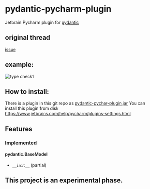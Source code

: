# pydantic-pycharm-plugin
Jetbrain Pycharm plugin for [pydantic](https://github.com/samuelcolvin/pydantic)

## original thread
 [issue](https://github.com/samuelcolvin/pydantic/issues/650)

## example:
![type check1](https://raw.githubusercontent.com/koxudaxi/pydantic-pycharm-plugin/master/docs/typecheck1.png)

## How to install:
There is a plugin in this git repo as [pydantic-pychar-plugin.jar](https://github.com/koxudaxi/pydantic-pycharm-plugin/raw/master/pydantic-pycharm-plugin.jar) 
You can install this plugin from disk
https://www.jetbrains.com/help/pycharm/plugins-settings.html
 
## Features
### Implemented
#### pydantic.BaseModel
- `__init__` (partial)


## This project is an experimental phase.